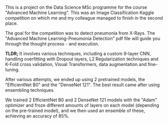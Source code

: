 This is a project on the Data Science MSc programme for the course "Advanced Machine Learning". This was an Image Classification Kaggle competition on which me and my colleague managed to finish in the second place.

The goal for the competition was to detect pneumonia from X-Rays. The "Advanced Machine Learning-Pneumonia Detection" pdf file will guide you through the thought process - and execution.

**TLDR;** It involves various techniques, including a custom 9-layer CNN, handling overfitting with Dropout layers, L2 Regularization techniques and K-Fold cross validation, Visual Transformers, data augmentation and fine-tuning.

After various attempts, we ended up using 2 pretrained models, the "EfficientNet B0" and the "DenseNet 121". The best result came after using ensembling techniques.

We trained 2 EfficientNet B0 and 2 DenseNet 121 models with the "Adam" optimizer and froze different amounts of layers on each model (depending on the pre-trained model), and we then used an ensemble of these, achieving an accuracy of 85%.
